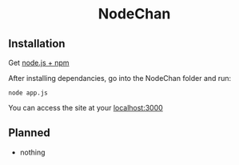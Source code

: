 <h1 align="center">NodeChan</h1>

Installation
------------
Get [node.js + npm](https://wsvincent.com/install-node-js-npm-windows/)

After installing dependancies, go into the NodeChan folder and run:

	node app.js
	
You can access the site at your [localhost:3000](http://localhost:3000/)

Planned
------------
* nothing
